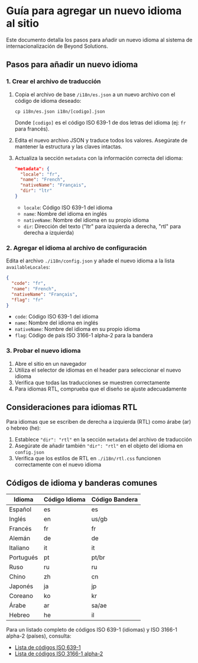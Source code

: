 # Guía para agregar un nuevo idioma al sitio

Este documento detalla los pasos para añadir un nuevo idioma al sistema de internacionalización de Beyond Solutions.

## Pasos para añadir un nuevo idioma

### 1. Crear el archivo de traducción

1. Copia el archivo de base `/i18n/es.json` a un nuevo archivo con el código de idioma deseado:
   ```
   cp i18n/es.json i18n/[codigo].json
   ```
   Donde `[codigo]` es el código ISO 639-1 de dos letras del idioma (ej: `fr` para francés).

2. Edita el nuevo archivo JSON y traduce todos los valores. Asegúrate de mantener la estructura y las claves intactas.

3. Actualiza la sección `metadata` con la información correcta del idioma:
   ```json
   "metadata": {
     "locale": "fr",
     "name": "French",
     "nativeName": "Français",
     "dir": "ltr"
   }
   ```
   
   - `locale`: Código ISO 639-1 del idioma
   - `name`: Nombre del idioma en inglés
   - `nativeName`: Nombre del idioma en su propio idioma
   - `dir`: Dirección del texto ("ltr" para izquierda a derecha, "rtl" para derecha a izquierda)

### 2. Agregar el idioma al archivo de configuración

Edita el archivo `./i18n/config.json` y añade el nuevo idioma a la lista `availableLocales`:

```json
{
  "code": "fr",
  "name": "French",
  "nativeName": "Français",
  "flag": "fr"
}
```

- `code`: Código ISO 639-1 del idioma
- `name`: Nombre del idioma en inglés
- `nativeName`: Nombre del idioma en su propio idioma
- `flag`: Código de país ISO 3166-1 alpha-2 para la bandera

### 3. Probar el nuevo idioma

1. Abre el sitio en un navegador
2. Utiliza el selector de idiomas en el header para seleccionar el nuevo idioma
3. Verifica que todas las traducciones se muestren correctamente
4. Para idiomas RTL, comprueba que el diseño se ajuste adecuadamente

## Consideraciones para idiomas RTL

Para idiomas que se escriben de derecha a izquierda (RTL) como árabe (ar) o hebreo (he):

1. Establece `"dir": "rtl"` en la sección `metadata` del archivo de traducción
2. Asegúrate de añadir también `"dir": "rtl"` en el objeto del idioma en `config.json`
3. Verifica que los estilos de RTL en `./i18n/rtl.css` funcionen correctamente con el nuevo idioma

## Códigos de idioma y banderas comunes

| Idioma    | Código Idioma | Código Bandera |
|-----------|---------------|----------------|
| Español   | es            | es             |
| Inglés    | en            | us/gb          |
| Francés   | fr            | fr             |
| Alemán    | de            | de             |
| Italiano  | it            | it             |
| Portugués | pt            | pt/br          |
| Ruso      | ru            | ru             |
| Chino     | zh            | cn             |
| Japonés   | ja            | jp             |
| Coreano   | ko            | kr             |
| Árabe     | ar            | sa/ae          |
| Hebreo    | he            | il             |

Para un listado completo de códigos ISO 639-1 (idiomas) y ISO 3166-1 alpha-2 (países), consulta:
- [Lista de códigos ISO 639-1](https://en.wikipedia.org/wiki/List_of_ISO_639-1_codes)
- [Lista de códigos ISO 3166-1 alpha-2](https://en.wikipedia.org/wiki/ISO_3166-1_alpha-2) 
